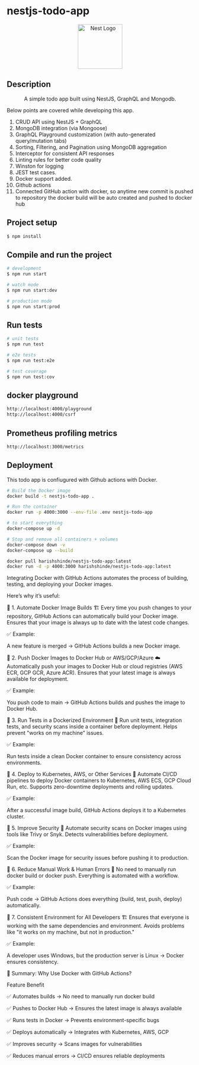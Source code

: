 # nestjs-todo-app

<p align="center">
  <a href="http://nestjs.com/" target="blank"><img src="https://nestjs.com/img/logo-small.svg" width="120" alt="Nest Logo" /></a>
</p>

[circleci-image]: https://img.shields.io/circleci/build/github/nestjs/nest/master?token=abc123def456
[circleci-url]: https://circleci.com/gh/nestjs/nest

## Description

<p align="center">A simple todo app built using NestJS, GraphQL and Mongodb.</p>

Below points are covered while developing this app.

1. CRUD API using NestJS + GraphQL
2. MongoDB integration (via Mongoose)
3. GraphQL Playground customization (with auto-generated query/mutation tabs)
4. Sorting, Filtering, and Pagination using MongoDB aggregation
5. Interceptor for consistent API responses
6. Linting rules for better code quality
7. Winston for logging
8. JEST test cases.
9. Docker support added.
10. Github actions
11. Connected GitHub action with docker, so anytime new commit is pushed to repository the docker build will be auto created and pushed to docker hub


## Project setup

```bash
$ npm install
```

## Compile and run the project

```bash
# development
$ npm run start

# watch mode
$ npm run start:dev

# production mode
$ npm run start:prod
```

## Run tests

```bash
# unit tests
$ npm run test

# e2e tests
$ npm run test:e2e

# test coverage
$ npm run test:cov
```

## docker playground

```bash
http://localhost:4000/playground
http://localhost:4000/csrf
```

## Prometheus profiling metrics

```bash
http://localhost:3000/metrics
```

## Deployment

This todo app is confiugured with Github actions with Docker.

```bash
# Build the Docker image
docker build -t nestjs-todo-app .

# Run the container
docker run -p 4000:3000 --env-file .env nestjs-todo-app

# to start everything
docker-compose up -d

# Stop and remove all containers + volumes
docker-compose down -v  
docker-compose up --build

docker pull harishshinde/nestjs-todo-app:latest
docker run -d -p 4000:3000 harishshinde/nestjs-todo-app:latest
```


Integrating Docker with GitHub Actions automates the process of building, testing, and deploying your Docker images.

Here’s why it’s useful:

🔹 1. Automate Docker Image Builds 🏗️
Every time you push changes to your repository, GitHub Actions can automatically build your Docker image.
Ensures that your image is always up to date with the latest code changes.

✅ Example:

A new feature is merged → GitHub Actions builds a new Docker image.

🔹 2. Push Docker Images to Docker Hub or AWS/GCP/Azure ☁️
Automatically push your images to Docker Hub or cloud registries (AWS ECR, GCP GCR, Azure ACR).
Ensures that your latest image is always available for deployment.

✅ Example:

You push code to main → GitHub Actions builds and pushes the image to Docker Hub.

🔹 3. Run Tests in a Dockerized Environment 🧪
Run unit tests, integration tests, and security scans inside a container before deployment.
Helps prevent "works on my machine" issues.

✅ Example:

Run tests inside a clean Docker container to ensure consistency across environments.

🔹 4. Deploy to Kubernetes, AWS, or Other Services 🚀
Automate CI/CD pipelines to deploy Docker containers to Kubernetes, AWS ECS, GCP Cloud Run, etc.
Supports zero-downtime deployments and rolling updates.

✅ Example:

After a successful image build, GitHub Actions deploys it to a Kubernetes cluster.

🔹 5. Improve Security 🔐
Automate security scans on Docker images using tools like Trivy or Snyk.
Detects vulnerabilities before deployment.

✅ Example:

Scan the Docker image for security issues before pushing it to production.

🔹 6. Reduce Manual Work & Human Errors 🤖
No need to manually run docker build or docker push.
Everything is automated with a workflow.

✅ Example:

Push code → GitHub Actions does everything (build, test, push, deploy) automatically.

🔹 7. Consistent Environment for All Developers 🏗️
Ensures that everyone is working with the same dependencies and environment.
Avoids problems like "it works on my machine, but not in production."

✅ Example:

A developer uses Windows, but the production server is Linux → Docker ensures consistency.

🚀 Summary: Why Use Docker with GitHub Actions?

Feature	Benefit

✅ Automates builds ->	No need to manually run docker build

✅ Pushes to Docker Hub ->	Ensures the latest image is always available

✅ Runs tests in Docker	-> Prevents environment-specific bugs

✅ Deploys automatically ->	Integrates with Kubernetes, AWS, GCP

✅ Improves security	-> Scans images for vulnerabilities

✅ Reduces manual errors ->	CI/CD ensures reliable deployments

